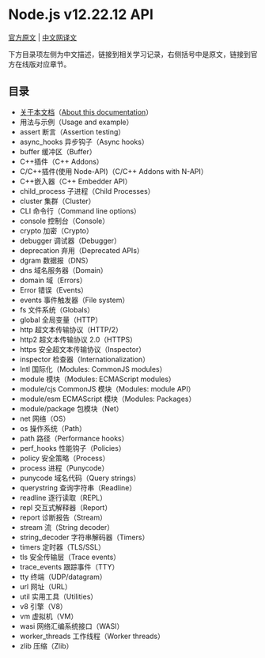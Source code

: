 # Node.js v12.22.12 API

[官方原文](https://nodejs.org/docs/latest-v12.x/api) | [中文网译文](http://nodejs.cn/api-v12)

下方目录项左侧为中文描述，链接到相关学习记录，右侧括号中是原文，链接到官方在线版对应章节。

## 目录

- [关于本文档](./About-this-documentation.md)（[About this documentation](https://nodejs.org/docs/latest-v12.x/api/documentation.html)）
- 用法与示例（Usage and example）
- assert 断言（Assertion testing）
- async_hooks 异步钩子（Async hooks）
- buffer 缓冲区（Buffer）
- C++插件（C++ Addons）
- C/C++插件(使用 Node-API)（C/C++ Addons with N-API）
- C++嵌入器（C++ Embedder API）
- child_process 子进程（Child Processes）
- cluster 集群（Cluster）
- CLI 命令行（Command line options）
- console 控制台（Console）
- crypto 加密（Crypto）
- debugger 调试器（Debugger）
- deprecation 弃用（Deprecated APIs）
- dgram 数据报（DNS）
- dns 域名服务器（Domain）
- domain 域（Errors）
- Error 错误（Events）
- events 事件触发器（File system）
- fs 文件系统（Globals）
- global 全局变量（HTTP）
- http 超文本传输协议（HTTP/2）
- http2 超文本传输协议 2.0（HTTPS）
- https 安全超文本传输协议（Inspector）
- inspector 检查器（Internationalization）
- Intl 国际化（Modules: CommonJS modules）
- module 模块（Modules: ECMAScript modules）
- module/cjs CommonJS 模块（Modules: module API）
- module/esm ECMAScript 模块（Modules: Packages）
- module/package 包模块（Net）
- net 网络（OS）
- os 操作系统（Path）
- path 路径（Performance hooks）
- perf_hooks 性能钩子（Policies）
- policy 安全策略（Process）
- process 进程（Punycode）
- punycode 域名代码（Query strings）
- querystring 查询字符串（Readline）
- readline 逐行读取（REPL）
- repl 交互式解释器（Report）
- report 诊断报告（Stream）
- stream 流（String decoder）
- string_decoder 字符串解码器（Timers）
- timers 定时器（TLS/SSL）
- tls 安全传输层（Trace events）
- trace_events 跟踪事件（TTY）
- tty 终端（UDP/datagram）
- url 网址（URL）
- util 实用工具（Utilities）
- v8 引擎（V8）
- vm 虚拟机（VM）
- wasi 网络汇编系统接口（WASI）
- worker_threads 工作线程（Worker threads）
- zlib 压缩（Zlib）
